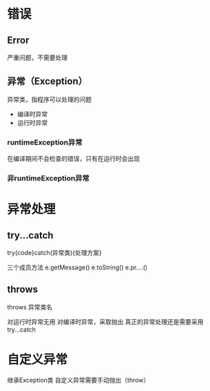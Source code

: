 # 错误

## Error

严重问题，不需要处理

## 异常（Exception）

异常类，指程序可以处理的问题

<ul>
<li>编译时异常</li>
<li>运行时异常</li>
</ul>

### runtimeException异常

在编译期间不会检查的错误，只有在运行时会出现

### 非runtimeException异常

# 异常处理

## try...catch

try{code}catch(异常类){处理方案}

三个成员方法
e.getMessage()
e.toString()
e.pr....()

## throws

throws 异常类名

对运行时异常无用
对编译时异常，采取抛出
真正的异常处理还是需要采用try...catch

# 自定义异常

继承Exception类
自定义异常需要手动抛出（throw）



